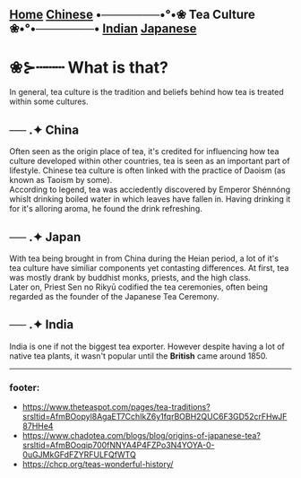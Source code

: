 [Home](https://github.com/319SoftDev/wiki-project-group-wya_dansowaa/blob/main/README.md)  [Chinese](chinese/tea-ceremony.md) •───────•°•❀ **Tea Culture** ❀•°•───────• [Indian](indian/tea-ceremony.md)  [Japanese](japanese/tea-ceremony.md)
---- 

# ❀⊱┄┄┄ What is that? 
In general, tea culture is the tradition and beliefs behind how tea is treated within some cultures.


## ── .✦ China
  Often seen as the origin place of tea, it's credited for influencing how tea culture developed within other countries, tea is seen as an important part of lifestyle. Chinese tea culture is often linked with the practice of Daoism (as known as Taoism by some).  
  According to legend, tea was acciedently discovered by Emperor Shénnóng whislt drinking boiled water in which leaves have fallen in. Having drinking it for it's alloring aroma, he found the drink refreshing.  

## ── .✦ Japan
  With tea being brought in from China during the Heian period, a lot of it's tea culture have similiar components yet contasting differences. At first, tea was mostly drank by buddhist monks, priests, and the high class.  
  Later on, Priest Sen no Rikyū codified the tea ceremonies, often being regarded as the founder of the Japanese Tea Ceremony. 
  
## ── .✦ India
  India is one if not the biggest tea exporter. However despite having a lot of native tea plants, it wasn't popular until the **British** came around 1850.


---- 

### footer: 
- https://www.theteaspot.com/pages/tea-traditions?srsltid=AfmBOopyl8AgaET7CchIkZ6y1fqrBOBH2QUC6F3GD52crFHwJF87HHe4
- https://www.chadotea.com/blogs/blog/origins-of-japanese-tea?srsltid=AfmBOoqip700fNNYA4P4FZPo3N4YOYA-0-0uGJMkGFdFZYRFULFQfWTQ
- https://chcp.org/teas-wonderful-history/

